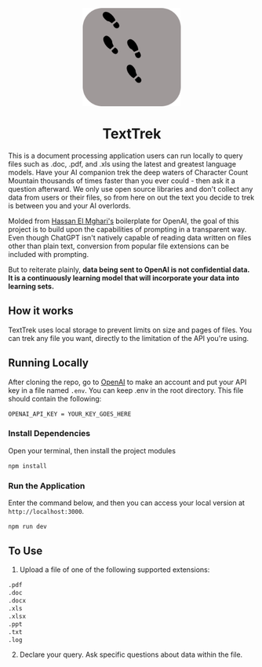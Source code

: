

<div align="center">
<img src="/public/favicon.svg" alt="logo" align="center" width="200" height="200"/>

# TextTrek

</div>

This is a document processing application users can run locally to query files such as .doc, .pdf, and .xls using the latest and greatest language models. Have your AI companion trek the deep waters of Character Count Mountain thousands of times faster than you ever could - then ask it a question afterward. We only use open source libraries and don't collect any data from users or their files, so from here on out the text you decide to trek is between you and your AI overlords.

Molded from [Hassan El Mghari's](https://github.com/Nutlope) boilerplate for OpenAI, the goal of this project is to build upon the capabilities of prompting in a transparent way. Even though ChatGPT isn't natively capable of reading data written on files other than plain text, conversion from popular file extensions can be included with prompting.

But to reiterate plainly, **data being sent to OpenAI is not confidential data. It is a continuously learning model that will incorporate your data into learning sets.**
## How it works

TextTrek uses local storage to prevent limits on size and pages of files. You can trek any file you want, directly to the limitation of the API you're using.

## Running Locally
After cloning the repo, go to [OpenAI](https://beta.openai.com/account/api-keys) to make an account and put your API key in a file named `.env`. You can keep .env in the root directory. This file should contain the following:

```
OPENAI_API_KEY = YOUR_KEY_GOES_HERE
```

### Install Dependencies

Open your terminal, then install the project modules 

```
npm install
```

### Run the Application

 Enter the command below, and then you can access your local version at `http://localhost:3000`.

```
npm run dev
```

## To Use

1. Upload a file of one of the following supported extensions:

```
.pdf
.doc
.docx
.xls
.xlsx
.ppt
.txt
.log
```

2. Declare your query. Ask specific questions about data within the file. 
